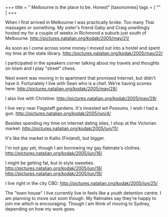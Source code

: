 +++
title = " Melbourne is the place to be. Honest"
[taxonomies]
tags = [ "" ]
+++

When I first arrived in Melbourne I was practically broke. Too many Thai
massages or something. My sister's friend Gaby and Craig unwillingly
hosted my for a couple of weeks in Richmond a suburb just south of
Melbourne.
http://pictures.natalian.org/kodak/2005/may/21/

As soon as I come across some money I moved out into a hostel and spent
my time at the state library.
http://pictures.natalian.org/kodak/2005/may/22/

I participated in the speakers corner talking about my travels and
thoughts on Islam and I play "street" chess.

Next event was moving in to apartment that promised Internet, but didn't
have it. Fortunately I live with Sean who is a chef. We're having scones
here:
http://pictures.natalian.org/kodak/2005/may/28/

I also live with Christine:
http://pictures.natalian.org/kodak/2005/may/29/


I live very near Flagstaff gardens. It's invested wit Possums. I wish I
had a gun.
http://pictures.natalian.org/kodak/2005/jun/4/

Besides spending my time on Internet dating sites, I shop at the
Victorian market:
http://pictures.natalian.org/kodak/2005/jun/11/

It's like the market in Kallio (Finland), but bigger.

I'm not gay yet, though I am borrowing my gay flatmate's clothes.
http://pictures.natalian.org/kodak/2005/jun/16/

I might be getting fat, but in style sweeties.
http://pictures.natalian.org/kodak/2005/jun/18/
http://pictures.natalian.org/kodak/2005/jun/19/

I live right in the city CBD:
http://pictures.natalian.org/kodak/2005/jun/25/

The "town house" I live currently live in feels like a youth detention
centre. I am planning to move out soon though. My flatmates say they're
happy to join me which is encouraging. Though I am think of moving to
Sydney, depending on how my work goes.


